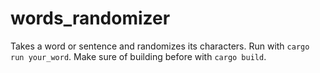 # words_randomizer

Takes a word or sentence and randomizes its characters.
Run with `cargo run your_word`. Make sure of building before with `cargo build`.
